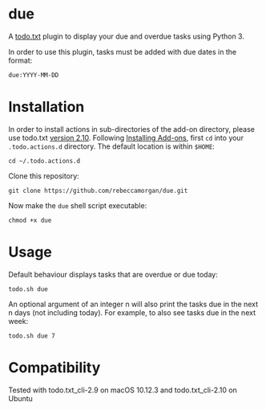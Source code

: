 # due
A [todo.txt](http://todotxt.com/) plugin to display your due and overdue tasks using Python 3.

In order to use this plugin, tasks must be added with due dates in the format:
```
due:YYYY-MM-DD
```

# Installation

In order to install actions in sub-directories of the add-on directory, please use todo.txt [version 2.10](https://github.com/ginatrapani/todo.txt-cli/releases/tag/v2.10). Following [Installing Add-ons](https://github.com/ginatrapani/todo.txt-cli/wiki/Creating-and-Installing-Add-ons), first `cd`
into your `.todo.actions.d` directory. The default location is within `$HOME`:
```
cd ~/.todo.actions.d
```

Clone this repository:
```
git clone https://github.com/rebeccamorgan/due.git
```

Now make the `due` shell script executable:
```
chmod +x due
```

# Usage
Default behaviour displays tasks that are overdue or due today:
```
todo.sh due
```

An optional argument of an integer n will also print the tasks due in the next n days (not including today). For example, to also see tasks due in the next week:
```
todo.sh due 7
```

# Compatibility
Tested with todo.txt_cli-2.9 on macOS 10.12.3 and todo.txt_cli-2.10 on Ubuntu

